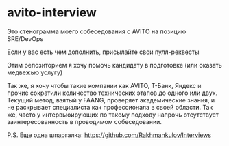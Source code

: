 # avito-interview

Это стенограмма моего собеседования с AVITO на позицию SRE/DevOps

Если у вас есть чем дополнить, присылайте свои пулл-реквесты

Этим репозиторием я хочу помочь кандидату в подготовке (или оказать медвежью услугу)

Так же, я хочу чтобы такие компании как AVITO, Т-Банк, Яндекс и прочие сократили количество технических этапов до одного или двух. Текущий метод, взятый у FAANG, проверяет академические знания, и не раскрывает специалиста как профессионала в своей области. Так же, часто у интервьюирующих по такому подходу напрочь отсутствует заинтересованность в проводимом собеседовании.

P.S. Еще одна шпаргалка: https://github.com/Rakhmankulov/Interviews